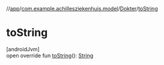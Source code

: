 //[app](../../../index.md)/[com.example.achillesziekenhuis.model](../index.md)/[Dokter](index.md)/[toString](to-string.md)

# toString

[androidJvm]\
open override fun [toString](to-string.md)(): [String](https://kotlinlang.org/api/latest/jvm/stdlib/kotlin/-string/index.html)
